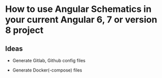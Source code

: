 # How to use Angular Schematics in your current Angular 6, 7 or version 8 project



## Ideas

- Generate Gitlab, Github config files

- Generate Docker(-compose) files
